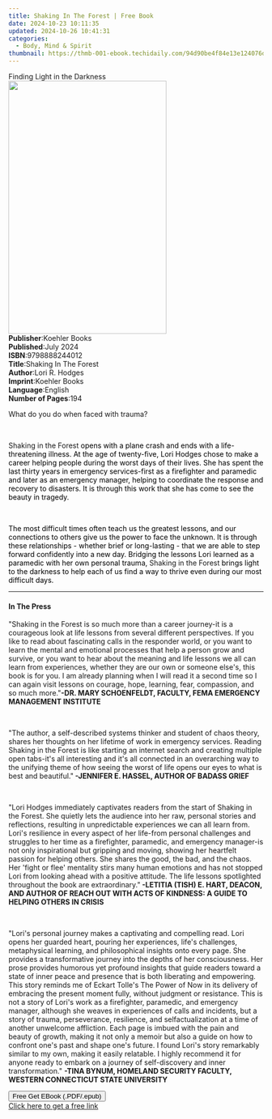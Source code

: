 ```yaml
---
title: Shaking In The Forest | Free Book
date: 2024-10-23 10:11:35
updated: 2024-10-26 10:41:31
categories:
  - Body, Mind & Spirit
thumbnail: https://thmb-001-ebook.techidaily.com/94d90be4f84e13e124076dfe3dd6f3751ac69313e30267a5a16a7c749b86045c.jpg
---
```

<main id="book-container">
  <div class="flex flex-col">
    <div class="book-brief flex-1 py-6 px-4 sm:p-6 md:py-10 md:px-8">
      <!-- brief-->
      <div class="book-brief-main">Finding Light in the Darkness</div>
    </div>
    <div
      class="book-meta-info flex-1 grid gap-4 col-start-1 col-end-3 row-start-1 sm:mb-6 sm:grid-cols-4 lg:gap-6 lg:col-start-2 lg:row-end-6 lg:row-span-6 lg:mb-0"
    >
      <div
        class="book-meta-info-left place-content-center mt-4 p-4 text-sm leading-6 col-start-2 col-span-2 dark:text-slate-400"
      >
        <img
          class="w-full h-500 object-cover rounded-lg sm:h-255 sm:col-span-2 lg:col-span-full"
          src="https://img-001-ebook.techidaily.com/a7832c263f99fdef7c1d3359ba7bd242ac1aa923d53f2d99c9a8a86d02100cca.jpg"
          alt=""
          width="312"
          height="500"
        />
      </div>
      <div
        class="book-meta-info-right mt-2 col-start-1 row-start-2 col-span-3 self-center"
      >
        <!-- meta data  -->
        <div class="flex flex-col px-4 md:px-8">
          <div class="flex-1">
            <strong>Publisher</strong>:<span class="px-2">Koehler Books</span>
          </div>
          <div class="flex-1">
            <strong>Published</strong>:<span class="px-2">July 2024</span>
          </div>
          <div class="flex-1">
            <strong>ISBN</strong>:<span class="px-2">9798888244012</span>
          </div>
          <div class="flex-1">
            <strong>Title</strong>:<span class="px-2"
              >Shaking In The Forest</span
            >
          </div>
          <div class="flex-1">
            <strong>Author</strong>:<span class="px-2">Lori R. Hodges</span>
          </div>
          <div class="flex-1">
            <strong>Imprint</strong>:<span class="px-2">Koehler Books</span>
          </div>
          <div class="flex-1">
            <strong>Language</strong>:<span class="px-2">English</span>
          </div>
          <div class="flex-1">
            <strong>Number of Pages</strong>:<span class="px-2">194</span>
          </div>
        </div>
      </div>
    </div>
    <div class="book-description flex-1 py-6 px-4 sm:p-6 md:py-10 md:px-8">
      <div class="book-description-main">
        <div accordion-content="" id="description">
          <p class="ql-align-justify">
            What do you do when faced with trauma?&nbsp;
          </p>
          <p class="ql-align-justify"><br /></p>
          <p>
            Shaking in the Forest<span
              style="color: rgb(0, 0, 0); background-color: rgba(0, 0, 0, 0)"
            >
              opens with a plane crash and ends with a life-threatening illness.
              At the age of twenty-five, Lori Hodges chose to make a career
              helping people during the worst days of their lives. She has spent
              the last thirty years in emergency services-first as a firefighter
              and paramedic and later as an emergency manager, helping to
              coordinate the response and recovery to disasters. It is through
              this work that she has come to see the beauty in tragedy.</span
            >
          </p>
          <p><br /></p>
          <p>
            <span
              style="color: rgb(0, 0, 0); background-color: rgba(0, 0, 0, 0)"
              >The most difficult times often teach us the greatest lessons, and
              our connections to others give us the power to face the unknown.
              It is through these relationships - whether brief or long-lasting
              - that we are able to step forward confidently into a new day.
              Bridging the lessons Lori learned as a paramedic with her own
              personal trauma,&nbsp;</span
            >Shaking in the Forest<span
              style="color: rgb(0, 0, 0); background-color: rgba(0, 0, 0, 0)"
              >&nbsp;brings light to the darkness to help each of us find a way
              to thrive even during our most difficult days.</span
            >
          </p>
        </div>
        <div class="accordion-fader"></div>
      </div>
    </div>
    <div class="book-excerpts flex-1 py-6 px-4 sm:p-6 md:py-10 md:px-8">
      <!-- excerpts-->
      <div class="book-excerpts-main">
        <hr />
        <h4 class="placeholder placeholder-heading">
          <span>In The Press</span>
        </h4>
        <p></p>
        <p>
          "Shaking in the Forest is so much more than a career journey-it is a
          courageous look at life lessons from several different perspectives.
          If you like to read about fascinating calls in the responder world, or
          you want to learn the mental and emotional processes that help a
          person grow and survive, or you want to hear about the meaning and
          life lessons we all can learn from experiences, whether they are our
          own or someone else's, this book is for you. I am already planning
          when I will read it a second time so I can again visit lessons on
          courage, hope, learning, fear, compassion, and so much more."<strong
            >-DR. MARY SCHOENFELDT, FACULTY, FEMA EMERGENCY MANAGEMENT
            INSTITUTE</strong
          >
        </p>
        <p><br /></p>
        <p>
          "The author, a self-described systems thinker and student of chaos
          theory, shares her thoughts on her lifetime of work in emergency
          services. Reading Shaking in the Forest is like starting an internet
          search and creating multiple open tabs-it's all interesting and it's
          all connected in an overarching way to the unifying theme of how
          seeing the worst of life opens our eyes to what is best and
          beautiful."<strong>
            -JENNIFER E. HASSEL, AUTHOR OF BADASS GRIEF</strong
          >
        </p>
        <p><br /></p>
        <p>
          "Lori Hodges immediately captivates readers from the start of Shaking
          in the Forest. She quietly lets the audience into her raw, personal
          stories and reflections, resulting in unpredictable experiences we can
          all learn from. Lori's resilience in every aspect of her life-from
          personal challenges and struggles to her time as a firefighter,
          paramedic, and emergency manager-is not only inspirational but
          gripping and moving, showing her heartfelt passion for helping others.
          She shares the good, the bad, and the chaos. Her 'fight or flee'
          mentality stirs many human emotions and has not stopped Lori from
          looking ahead with a positive attitude. The life lessons spotlighted
          throughout the book are extraordinary."<strong>
            -LETITIA (TISH) E. HART, DEACON, AND AUTHOR OF REACH OUT WITH ACTS
            OF KINDNESS: A GUIDE TO HELPING OTHERS IN CRISIS</strong
          >
        </p>
        <p><br /></p>
        <p>
          "Lori's personal journey makes a captivating and compelling read. Lori
          opens her guarded heart, pouring her experiences, life's challenges,
          metaphysical learning, and philosophical insights onto every page. She
          provides a transformative journey into the depths of her
          consciousness. Her prose provides humorous yet profound insights that
          guide readers toward a state of inner peace and presence that is both
          liberating and empowering. This story reminds me of Eckart Tolle's The
          Power of Now in its delivery of embracing the present moment fully,
          without judgment or resistance. This is not a story of Lori's work as
          a firefighter, paramedic, and emergency manager, although she weaves
          in experiences of calls and incidents, but a story of trauma,
          perseverance, resilience, and selfactualization at a time of another
          unwelcome affliction. Each page is imbued with the pain and beauty of
          growth, making it not only a memoir but also a guide on how to
          confront one's past and shape one's future. I found Lori's story
          remarkably similar to my own, making it easily relatable. I highly
          recommend it for anyone ready to embark on a journey of self-discovery
          and inner transformation."
          <strong
            >-TINA BYNUM, HOMELAND SECURITY FACULTY, WESTERN CONNECTICUT STATE
            UNIVERSITY</strong
          >
        </p>
        <p></p>
      </div>
    </div>
    <div
      class="book-about-author flex-1 py-6 px-4 sm:p-6 md:py-10 md:px-8"
    ></div>
    <div class="book-free-get flex-1 py-6 px-4 sm:p-6 md:py-10 md:px-8">
      <button
        id="btn-free-get"
        class="bg-blue-500 hover:bg-blue-700 text-white font-bold py-2 px-4 rounded"
      >
        Free Get EBook (.PDF/.epub)
      </button>
      <div id="countdown-display" class="px-2 text-lg mt-2"></div>
      <a
        id="free-link"
        class="hidden bg-blue-500 hover:bg-blue-700 text-white font-bold py-2 px-4 rounded"
        href="https://www.ebooks.com/en-us/book/211382993/shaking-in-the-forest/lori-r-hodges/"
        target="_blank"
        >Click here to get a free link</a
      >
    </div>
    <script>
      let countdownTime = 0;
      let countdownInterval = null;
      document
        .getElementById('btn-free-get')
        .addEventListener('click', startCountdown);
      function startCountdown() {
        countdownTime = new Date().getTime() + 60000 * 3;
        countdownInterval = setInterval(updateCountdown, 1000);
        document.getElementById('btn-free-get').disabled = true;
        document
          .getElementById('btn-free-get')
          .classList.add('bg-gray-500', 'cursor-not-allowed');
      }
      function updateCountdown() {
        let currentTime = new Date().getTime();
        let timeLeft = countdownTime - currentTime;
        let secondsLeft = Math.floor(timeLeft / 1000);
        document.getElementById('countdown-display').innerHTML =
          `Remaining time: ${secondsLeft} seconds.`;
        if (secondsLeft <= 0) {
          clearInterval(countdownInterval);
          document.getElementById('btn-free-get').classList.add('hidden');
          document.getElementById('free-link').classList.remove('hidden');
          document.getElementById('countdown-display').innerHTML = '';
        }
      }
    </script>
  </div>
</main>
